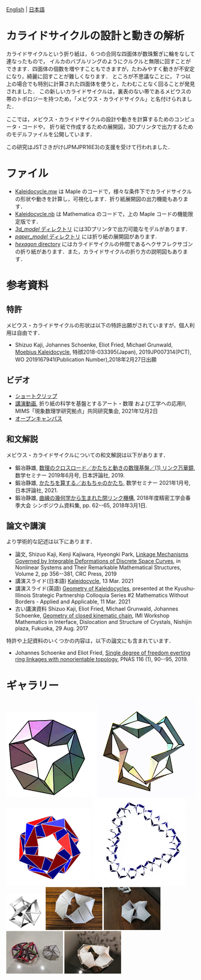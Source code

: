 [English](README.md) | [日本語](README.ja.md) 

カライドサイクルの設計と動きの解析
==================
カライドサイクルという折り紙は，６つの合同な四面体が数珠繋ぎに輪をなして連なったもので，
イルカのバブルリングのようにクルクルと無限に回すことができます．四面体の個数を増やすこともできますが，たわみやすく動きが不安定になり，綺麗に回すことが難しくなります．
ところが不思議なことに，７つ以上の場合でも特別に計算された四面体を使うと，たわむことなく回ることが発見されました．
この新しいカライドサイクルは，裏表のない帯であるメビウスの帯のトポロジーを持つため，「メビウス・カライドサイクル」と名付けられました．

ここでは，メビウス・カライドサイクルの設計や動きを計算するためのコンピュータ・コードや，
折り紙で作成するための展開図，3Dプリンタで出力するためのモデルファイルを公開しています．

この研究はJSTさきがけ(JPMJPR16E3)の支援を受けて行われました．

# ファイル

- [Kaleidocycle.mw](Kaleidocycle.mw) は Maple のコードで，様々な条件下でカライドサイクルの形状や動きを計算し，可視化します．折り紙展開図の出力機能もあります．
- [Kaleidocycle.nb](Kaleidocycle.nb) は Mathematica のコードで，上の Maple コードの機能限定版です．
- [*3d_model* ディレクトリ](3d_model/) には3Dプリンタで出力可能なモデルがあります.
- [*paper_model* ディレクトリ](paper_model/) には折り紙の展開図があります.
- [*hexagon* directory](hexagon/) にはカライドサイクルの仲間であるヘクサフレクサゴンの折り紙があります．また，カライドサイクルの折り方の説明図もあります．

# 参考資料

## 特許
メビウス・カライドサイクルの形状は以下の特許出願がされていますが，個人利用は自由です．
* Shizuo Kaji, Johannes Schoenke, Eliot Fried, Michael Grunwald, [Moebius Kaleidocycle](https://patentscope2.wipo.int/search/en/detail.jsf?docId=WO2019167941), 特顔2018-033395(Japan), 2019JP007314(PCT), WO 2019167941(Publication Number),2018年2月27日出願

## ビデオ
* [ショートクリップ](https://youtu.be/NULt0lnuVFU)
* [講演動画](https://www.youtube.com/watch?v=0vrXri2z-4w), 折り紙の科学を基盤とするアート・数理 および工学への応用Ⅱ, MIMS「現象数理学研究拠点」共同研究集会, 2021年12月2日
* [オープンキャンパス](https://youtu.be/feZ5x4LjJBc)

## 和文解説
メビウス・カライドサイクルについての和文解説は以下があります．
* 鍛冶静雄, [数理のクロスロード／かたちと動きの数理基盤／(1) リンク万華鏡](https://www.math.kyoto-u.ac.jp/~kaji/papers/susemi201906-linkage.pdf), 数学セミナー 2019年6月号, 日本評論社, 2019.
* 鍛冶静雄, [かたちを算する／おもちゃのかたち](https://www.nippyo.co.jp/shop/magazine/8418.html), 数学セミナー 2021年1月号, 日本評論社, 2021.
* 鍛冶静雄, [曲線の幾何学から生まれた閉リンク機構](https://www.math.kyoto-u.ac.jp/~kaji/papers/linkage.pdf), 2018年度精密工学会春季大会 シンポジウム資料集, pp. 62--65, 2018年3月1日.

## 論文や講演
より学術的な記述は以下にあります．
* 論文, Shizuo Kaji, Kenji Kajiwara, Hyeongki Park, 
[Linkage Mechanisms Governed by Integrable Deformations of Discrete Space Curves](https://arxiv.org/abs/1903.06360), in Nonlinear Systems and Their Remarkable Mathematical Structures, Volume 2, pp 356--381, CRC Press, 2019
* 講演スライド(日本語) [Kaleidocycle](https://www.math.kyoto-u.ac.jp/~kaji/papers/ShapeDesign.pdf), 13 Mar. 2021
* 講演スライド(英語) [Geometry of Kaleidocycles](https://www.math.kyoto-u.ac.jp/~kaji/papers/Kaleidocycle21.pdf), presented at the Kyushu-Illinois Strategic Partnership Colloquia Series #2 Mathematics Without Borders - Applied and Applicable, 11 Mar. 2021
* 古い講演資料 Shizuo Kaji, Eliot Fried, Michael Grunwald, Johannes Schoenke, 
[Geometry of closed kinematic chain](https://www.math.kyoto-u.ac.jp/~kaji/files/Kaleidocycle17.pdf),
IMI Workshop Mathematics in Interface, Dislocation and Structure of Crystals, Nishijin plaza, Fukuoka, 29 Aug. 2017

特許や上記資料のいくつかの内容は，以下の論文にも含まれています．
* Johannes Schoenke and Eliot Fried,
[Single degree of freedom everting ring linkages with nonorientable topology](https://www.pnas.org/content/116/1/90.abstract), PNAS 116 (1), 90--95, 2019.

# ギャラリー

![K9](https://github.com/shizuo-kaji/Kaleidocycle/blob/master/image/K9.gif?raw=true)
![K8](https://github.com/shizuo-kaji/Kaleidocycle/blob/master/image/k8_t.gif?raw=true)
![K15](https://github.com/shizuo-kaji/Kaleidocycle/blob/master/image/K15_link.gif?raw=true)
![K24div](https://github.com/shizuo-kaji/Kaleidocycle/blob/master/image/K24div-trefoil.gif?raw=true)
<img src="https://github.com/shizuo-kaji/Kaleidocycle/blob/master/3d_model/Kaleidocycle_N7Trefoil_all_connected.png?raw=true" width="20%" />
<img src="https://github.com/shizuo-kaji/Kaleidocycle/blob/master/image/3dprint_N12.jpg?raw=true" width="30%" />
<img src="https://github.com/shizuo-kaji/Kaleidocycle/blob/master/image/3dprint-K8.jpg?raw=true" width="30%" />
<img src="https://github.com/shizuo-kaji/Kaleidocycle/blob/master/image/straw-K8.jpg?raw=true" width="30%" />
<img src="https://github.com/shizuo-kaji/Kaleidocycle/blob/master/image/K12_print.jpg?raw=true" width="30%" />


